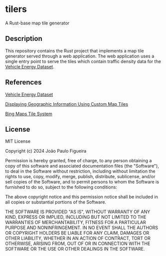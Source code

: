 # tilers
A Rust-base map tile generator

## Description

This repository contains the Rust project that implements a map tile generator served through a web application.
The web application uses a single entry point to serve the tiles which contain traffic density data for the 
[Vehicle Energy Dataset](https://github.com/gsoh/VED).

## References

[Vehicle Energy Dataset](https://github.com/gsoh/VED)

[Displaying Geographic Information Using Custom Map Tiles](https://towardsdatascience.com/displaying-geographic-information-using-custom-map-tiles-c0e3344909a4)

[Bing Maps Tile System](https://learn.microsoft.com/en-us/bingmaps/articles/bing-maps-tile-system)


## License

MIT License

Copyright (c) 2024 João Paulo Figueira

Permission is hereby granted, free of charge, to any person obtaining a copy
of this software and associated documentation files (the "Software"), to deal
in the Software without restriction, including without limitation the rights
to use, copy, modify, merge, publish, distribute, sublicense, and/or sell
copies of the Software, and to permit persons to whom the Software is
furnished to do so, subject to the following conditions:

The above copyright notice and this permission notice shall be included in all
copies or substantial portions of the Software.

THE SOFTWARE IS PROVIDED "AS IS", WITHOUT WARRANTY OF ANY KIND, EXPRESS OR
IMPLIED, INCLUDING BUT NOT LIMITED TO THE WARRANTIES OF MERCHANTABILITY,
FITNESS FOR A PARTICULAR PURPOSE AND NONINFRINGEMENT. IN NO EVENT SHALL THE
AUTHORS OR COPYRIGHT HOLDERS BE LIABLE FOR ANY CLAIM, DAMAGES OR OTHER
LIABILITY, WHETHER IN AN ACTION OF CONTRACT, TORT OR OTHERWISE, ARISING FROM,
OUT OF OR IN CONNECTION WITH THE SOFTWARE OR THE USE OR OTHER DEALINGS IN THE
SOFTWARE.
